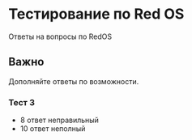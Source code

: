 # Тестирование по Red OS
Ответы на вопросы по RedOS

## Важно
Дополняйте ответы по возможности.

### Тест 3
- 8 ответ неправильный
- 10 ответ неполный
